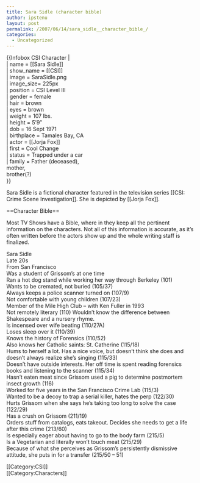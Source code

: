 ```yaml
---
title: Sara Sidle (character bible)
author: ipstenu
layout: post
permalink: /2007/06/14/sara_sidle__character_bible_/
categories:
  - Uncategorized
---
```

{{Infobox CSI Character |  
| name = [[Sara Sidle]]  
| show_name = [[CSI]]  
| image = SaraSidle.png  
| image_size= 225px  
| position = CSI Level III  
| gender = female  
| hair = brown  
| eyes = brown  
| weight = 107 lbs.  
| height = 5&#8217;9&#8243;  
| dob = 16 Sept 1971  
| birthplace = Tamales Bay, CA  
| actor = [[Jorja Fox]]  
| first = Cool Change  
| status = Trapped under a car  
| family = Father (deceased),  
mother,  
brother(?)  
}}

Sara Sidle is a fictional character featured in the television series [[CSI: Crime Scene Investigation]]. She is depicted by [[Jorja Fox]].

==Character Bible==

Most TV Shows have a Bible, where in they keep all the pertinent information on the characters. Not all of this information is accurate, as it&#8217;s often written before the actors show up and the whole writing staff is finalized.

Sara Sidle  
Late 20s  
From San Francisco  
Was a student of Grissom&#8217;s at one time  
Ran a hot dog stand while working her way through Berkeley (101)  
Wants to be cremated, not buried (105/37)  
Always keeps a police scanner turned on (107/9)  
Not comfortable with young children (107/23)  
Member of the Mile High Club &#8211; with Ken Fuller in 1993  
Not remotely literary (110) Wouldn&#8217;t know the difference between Shakespeare and a nursery rhyme.  
Is incensed over wife beating (110/27A)  
Loses sleep over it (110/39)  
Knows the history of Forensics (110/52)  
Also knows her Catholic saints: St. Catherine (115/18)  
Hums to herself a lot. Has a nice voice, but doesn&#8217;t think she does and doesn&#8217;t always realize she&#8217;s singing (115/33)  
Doesn&#8217;t have outside interests. Her off time is spent reading forensics books and listening to the scanner (115/34)  
Hasn&#8217;t eaten meat since Grissom used a pig to determine postmortem insect growth (116)  
Worked for five years in the San Francisco Crime Lab (115/3)  
Wanted to be a decoy to trap a serial killer, hates the perp (122/30)  
Hurts Grissom when she says he&#8217;s taking too long to solve the case (122/29)  
Has a crush on Grissom (211/19)  
Orders stuff from catalogs, eats takeout. Decides she needs to get a life after this crime (213/60)  
Is especially eager about having to go to the body farm (215/5)  
Is a Vegetarian and literally won&#8217;t touch meat (215/29)  
Because of what she perceives as Grissom&#8217;s persistently dismissive attitude, she puts in for a transfer (215/50 &#8211; 51) 

[[Category:CSI]]  
[[Category:Characters]]